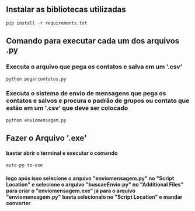 ## Instalar as bibliotecas utilizadas

`pip install -r requirements.txt`

## Comando para executar cada um dos arquivos .py

### Executa o arquivo que pega os contatos e salva em um '.csv'

`python pegarcontatos.py`

### Executa o sistema de envio de mensagens que pega os contatos e salvos e procura o padrão de grupos ou contato que estão em um '.csv' que deve ser colocado

`python enviomensagem.py`

## Fazer o Arquivo '.exe'

#### bastar abrir o terminal e executar o comando

`auto-py-to-exe`

#### logo após isso selecione o arquivo "enviomensagem.py" no "Script Location" e selecione o arquivo "buscaeEnvio.py" no "Additional Files" para criar o "enviomensagem.exe" já para o arquivo "enviomensagem.py" basta selecionalo no "Script Location" e mandar converter